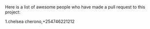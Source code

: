 Here is a list of awesome people who have made a pull request to this project:

1.chelsea cherono,+254746221212